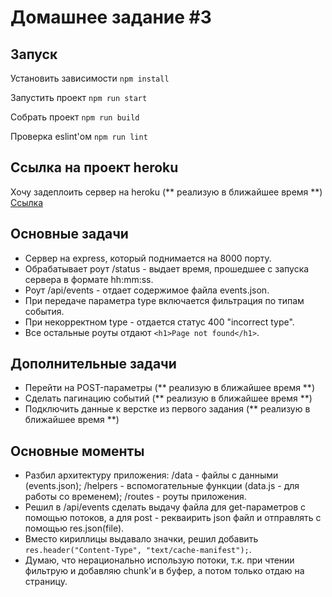 # Домашнее задание #3

## Запуск

Установить зависимости `npm install`

Запустить проект `npm run start`

Собрать проект `npm run build`

Проверка eslint'ом `npm run lint`

## Ссылка на проект heroku

Хочу задеплоить сервер на heroku (** реализую в ближайшее время **)
[Ссылка]()

## Основные задачи

* Сервер на express, который поднимается на 8000 порту.
* Обрабатывает роут /status - выдает время, прошедшее с запуска сервера в формате hh:mm:ss.
* Роут /api/events - отдает содержимое файла events.json.
* При передаче параметра type включается фильтрация по типам события.
* При некорректном type - отдается статус 400 "incorrect type".
* Все остальные роуты отдают `<h1>Page not found</h1>`.

## Дополнительные задачи

* Перейти на POST-параметры (** реализую в ближайшее время **)
* Сделать пагинацию событий (** реализую в ближайшее время **)
* Подключить данные к верстке из первого задания (** реализую в ближайшее время **)

## Основные моменты

* Разбил архитектуру приложения: 
/data - файлы с данными (events.json);
/helpers - вспомогательные функции (data.js - для работы со временем);
/routes - роуты приложения.
* Решил в /api/events сделать выдачу файла для get-параметров с помощью потоков, а для post - рекваирить json файл и отправлять с помощью res.json(file).
* Вместо кириллицы выдавало значки, решил добавить ``res.header("Content-Type", "text/cache-manifest");``.
* Думаю, что нерационально использую потоки, т.к. при чтении фильтрую и добавляю chunk'и в буфер, а потом только отдаю на страницу.